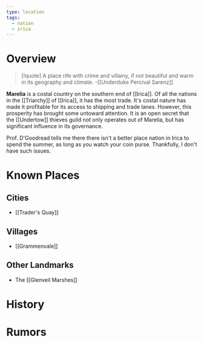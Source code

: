 ```yaml
---
type: location
tags:
  - nation
  - irica
---
```


# Overview
>[!quote] A place rife with crime and villainy, if not beautiful and warm in its geography and climate.
>-[[Underduke Percival Sarenz]]

**Marelia** is a costal country on the southern end of [[Irica]]. Of all the nations in the [[Triarchy]] of [[Irica]], it has the most trade. It's costal nature has made it profitable for its access to shipping and trade lanes. However, this prosperity has brought some untoward attention. It is an open secret that the [[Undertow]] thieves guild not only operates out of Marelia, but has significant influence in its governance. 

Prof. D'Goodread tells me there there isn't a better place nation in Irica to spend the summer, as long as you watch your coin purse. Thankfully, I don't have such issues.
# Known Places

## Cities
- [[Trader's Quay]]

## Villages
- [[Grammenvale]]

## Other Landmarks
- The [[Glenveil Marshes]]

# History


# Rumors

